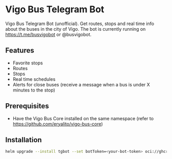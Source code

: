 # Vigo Bus Telegram Bot

Vigo Bus Telegram Bot (unofficial). Get routes, stops and real time info about the buses in the city of Vigo. The bot is currently running on https://t.me/busvigobot or @busvigobot. 

## Features

- Favorite stops
- Routes
- Stops
- Real time schedules
- Alerts for close buses (receive a message when a bus is under X minutes to the stop)

## Prerequisites

- Have the Vigo Bus Core installed on the same namespace (refer to https://github.com/eryalito/vigo-bus-core)

## Installation

```bash
helm upgrade --install tgbot --set botToken=<your-bot-token> oci://ghcr.io/eryalito/vigo-bus-chart/vigo-bus-tg-bot -n <namespace>
```
